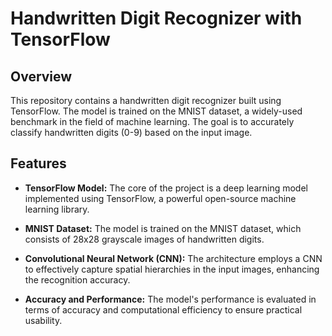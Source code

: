 # Handwritten Digit Recognizer with TensorFlow


## Overview

This repository contains a handwritten digit recognizer built using TensorFlow. The model is trained on the MNIST dataset, a widely-used benchmark in the field of machine learning. The goal is to accurately classify handwritten digits (0-9) based on the input image.

## Features

- **TensorFlow Model:** The core of the project is a deep learning model implemented using TensorFlow, a powerful open-source machine learning library.
  
- **MNIST Dataset:** The model is trained on the MNIST dataset, which consists of 28x28 grayscale images of handwritten digits.

- **Convolutional Neural Network (CNN):** The architecture employs a CNN to effectively capture spatial hierarchies in the input images, enhancing the recognition accuracy.

- **Accuracy and Performance:** The model's performance is evaluated in terms of accuracy and computational efficiency to ensure practical usability.
